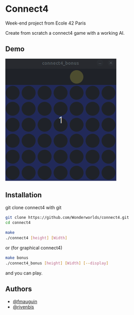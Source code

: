 # Connect4

Week-end project from Ecole 42 Paris

Create from scratch a connect4 game with a working AI.

## Demo
![Alt Text](https://github.com/Wonderworlds/connect4/blob/master/ressources/connect4.gif)


## Installation

git clone connect4 with git

```bash
git clone https://github.com/Wonderworlds/connect4.git
cd connect4
```
```bash
make
./connect4 [height] [Width]
```
or (for graphical connect4)
```bash
make bonus
./connect4_bonus [height] [Width] [--display]
```
and you can play.

## Authors

- [@fmauguin](https://www.github.com/wonderworlds)
- [@rivenbis](https://www.github.com/rivenbis)

